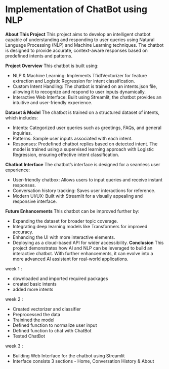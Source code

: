 # Implementation of ChatBot using NLP

**About This Project**
This project aims to develop an intelligent chatbot capable of understanding and responding to user queries using Natural Language Processing (NLP) and Machine Learning techniques. The chatbot is designed to provide accurate, context-aware responses based on predefined intents and patterns.

**Project Overview**
This chatbot is built using:
- NLP & Machine Learning: Implements TfidfVectorizer for feature extraction and Logistic Regression for intent classification.
- Custom Intent Handling: The chatbot is trained on an intents.json file, allowing it to recognize and respond to user inputs dynamically.
- Interactive Web Interface: Built using Streamlit, the chatbot provides an intuitive and user-friendly experience.

**Dataset & Model**
The chatbot is trained on a structured dataset of intents, which includes:
- Intents: Categorized user queries such as greetings, FAQs, and general inquiries.
- Patterns: Sample user inputs associated with each intent.
- Responses: Predefined chatbot replies based on detected intent.
The model is trained using a supervised learning approach with Logistic Regression, ensuring effective intent classification.

**Chatbot Interface**
The chatbot’s interface is designed for a seamless user experience:
- User-friendly chatbox: Allows users to input queries and receive instant responses.
- Conversation history tracking: Saves user interactions for reference.
- Modern UI/UX: Built with Streamlit for a visually appealing and responsive interface.

**Future Enhancements**
This chatbot can be improved further by:
- Expanding the dataset for broader topic coverage.
- Integrating deep learning models like Transformers for improved accuracy.
- Enhancing the UI with more interactive elements.
- Deploying as a cloud-based API for wider accessibility.
**Conclusion**
This project demonstrates how AI and NLP can be leveraged to build an interactive chatbot. With further enhancements, it can evolve into a more advanced AI assistant for real-world applications.


week 1 :
- downloaded and imported required packages
- created basic intents
- added more intents

week 2 :
- Created vectorizer and classifier
- Preprocessed the data
- Trainined the model
- Defined function to normalize user input 
- Defined function to chat with ChatBot
- Tested ChatBot

week 3 :
- Building Web Interface for the chatbot using Streamlit
- Interface consists 3 sections - Home, Conversation History & About
